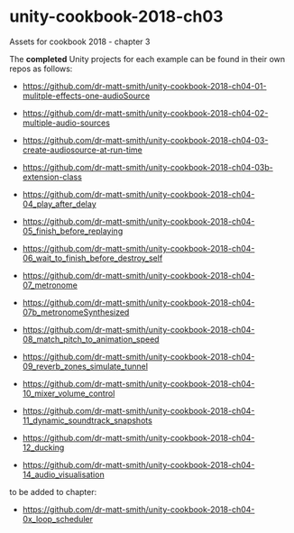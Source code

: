 # unity-cookbook-2018-ch03
Assets for cookbook 2018 - chapter 3

The **completed** Unity projects for each example can be found in their own repos as follows:

- https://github.com/dr-matt-smith/unity-cookbook-2018-ch04-01-mulitple-effects-one-audioSource

- https://github.com/dr-matt-smith/unity-cookbook-2018-ch04-02-multiple-audio-sources

- https://github.com/dr-matt-smith/unity-cookbook-2018-ch04-03-create-audiosource-at-run-time

- https://github.com/dr-matt-smith/unity-cookbook-2018-ch04-03b-extension-class

- https://github.com/dr-matt-smith/unity-cookbook-2018-ch04-04_play_after_delay

- https://github.com/dr-matt-smith/unity-cookbook-2018-ch04-05_finish_before_replaying

- https://github.com/dr-matt-smith/unity-cookbook-2018-ch04-06_wait_to_finish_before_destroy_self

- https://github.com/dr-matt-smith/unity-cookbook-2018-ch04-07_metronome

- https://github.com/dr-matt-smith/unity-cookbook-2018-ch04-07b_metronomeSynthesized

- https://github.com/dr-matt-smith/unity-cookbook-2018-ch04-08_match_pitch_to_animation_speed

- https://github.com/dr-matt-smith/unity-cookbook-2018-ch04-09_reverb_zones_simulate_tunnel

- https://github.com/dr-matt-smith/unity-cookbook-2018-ch04-10_mixer_volume_control

- https://github.com/dr-matt-smith/unity-cookbook-2018-ch04-11_dynamic_soundtrack_snapshots

- https://github.com/dr-matt-smith/unity-cookbook-2018-ch04-12_ducking

- https://github.com/dr-matt-smith/unity-cookbook-2018-ch04-14_audio_visualisation

to be added to chapter:


- https://github.com/dr-matt-smith/unity-cookbook-2018-ch04-0x_loop_scheduler

